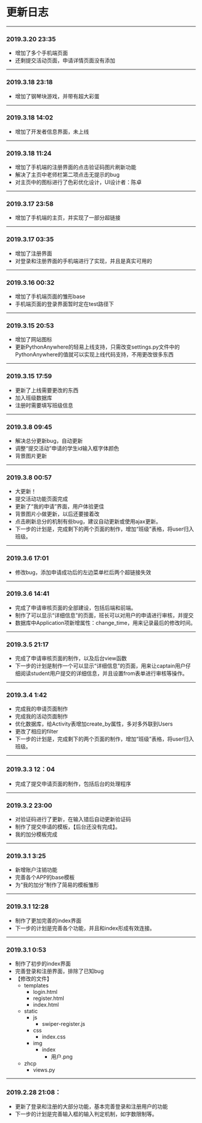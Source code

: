 # 更新日志
---
### 2019.3.20 23:35
- 增加了多个手机端页面
- 还剩提交活动页面，申请详情页面没有添加

---
### 2019.3.18 23:18
- 增加了钢琴块游戏，并带有超大彩蛋

---
### 2019.3.18 14:02
- 增加了开发者信息界面，未上线

---
### 2019.3.18 11:24
- 增加了手机端的注册界面的点击验证码图片刷新功能
- 解决了主页中老师栏第二项点击无提示的bug
- 对主页中的图标进行了色彩优化设计，UI设计者：陈卓

---
### 2019.3.17 23:58
- 增加了手机端的主页，并实现了一部分超链接

---
### 2019.3.17 03:35
- 增加了注册界面
- 对登录和注册界面的手机端进行了实现，并且是真实可用的

---
### 2019.3.16 00:32
- 增加了手机端页面的雏形base
- 手机端页面的登录界面暂时定在test路径下

---
### 2019.3.15 20:53
- 增加了网站图标
- 更新PythonAnywhere的轻易上线支持，只需改变settings.py文件中的PythonAnywhere的值就可以实现上线代码支持，不用更改很多东西

---
### 2019.3.15 17:59
- 更新了上线需要更改的东西
- 加入班级数据库
- 注册时需要填写班级信息

---
### 2019.3.8 09:45
- 解决总分更新bug，自动更新
- 调整“提交活动”申请的学生id输入框字体颜色
- 背景图片更新

--- 
### 2019.3.8 00:57
- 大更新！
- 提交活动功能页面完成
- 更新了“我的申请”界面，用户体验更佳
- 背景图片小做更新，以后还要接着改
- 点击刷新总分的机制有些bug，建议自动更新或使用ajax更新。
- 下一步的计划是，完成剩下的两个页面的制作，增加“班级”表格，将user归入班级。

---
### 2019.3.6 17:01
- 修改bug，添加申请成功后的左边菜单栏后两个超链接失效

---
### 2019.3.6 14:41
- 完成了申请审核页面的全部建设，包括后端和前端。
- 制作了可以显示“详细信息”的页面，班长可以对用户的申请进行审核，并提交
- 数据库中Application项新增属性：change_time，用来记录最后的修改时间。

---
### 2019.3.5 21:17
- 完成了申请审核页面的制作，以及后台view函数
- 下一步的计划是制作一个可以显示“详细信息”的页面，用来让captain用户仔细阅读student用户提交的详细信息，并且设置from表单进行审核等操作。

---
### 2019.3.4 1:42
- 完成我的申请页面制作
- 完成我的活动页面制作
- 优化数据库，给Activity表增加create_by属性，多对多外联到Users
- 更改了相应的filter
- 下一步的计划是，完成剩下的两个页面的制作，增加“班级”表格，将user归入班级。

---
### 2019.3.3 12：04
- 完成了提交申请页面的制作，包括后台的处理程序
---
### 2019.3.2 23:00
- 对验证码进行了更新，在输入错后自动更新验证码
- 制作了提交申请的模板，【后台还没有完成】。
- 我的加分模板完成
---
### 2019.3.1 3:25
- 新增账户注销功能
- 完善各个APP的base模板
- 为“我的加分”制作了简易的模板雏形

---
### 2019.3.1 12:28
- 制作了更加完善的index界面
- 下一步的计划是完善各个功能，并且和index形成有效连接。
---
### 2019.3.1 0:53
- 制作了初步的index界面
- 完善登录和注册界面，排除了已知bug
- 【修改的文件】
    - templates
        - login.html
        - register.html
        - index.html
    - static
        - js
            - swiper-register.js
        - css
            - index.css
        - img
            - index
                - 用户.png
    - zhcp
        - views.py
---
### 2019.2.28 21:08：
- 更新了登录和注册的大部分功能，基本完善登录和注册用户的功能
- 下一步的计划是完善输入框的输入判定机制，如字数限制等。